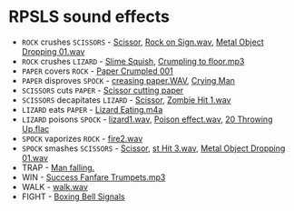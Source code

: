 # RPSLS sound effects

- `ROCK` crushes `SCISSORS` - [Scissor], [Rock on Sign.wav], [Metal Object Dropping 01.wav]
- `ROCK` crushes `LIZARD` - [Slime Squish], [Crumpling to floor.mp3]
- `PAPER` covers `ROCK` - [Paper Crumpled 001]
- `PAPER` disproves `SPOCK` - [creasing paper.WAV], [Crying Man]
- `SCISSORS` cuts `PAPER` - [Scissor cutting paper]
- `SCISSORS` decapitates `LIZARD` - [Scissor], [Zombie Hit 1.wav]
- `LIZARD` eats `PAPER` - [Lizard Eating.m4a]
- `LIZARD` poisons `SPOCK` - [lizard1.wav], [Poison effect.wav], [20 Throwing Up.flac]
- `SPOCK` vaporizes `ROCK` - [fire2.wav]
- `SPOCK` smashes `SCISSORS` - [Scissor], [st Hit 3.wav], [Metal Object Dropping 01.wav]
- TRAP - [Man falling.]
- WIN - [Success Fanfare Trumpets.mp3]
- WALK - [walk.wav]
- FIGHT - [Boxing Bell Signals]

[Rock on Sign.wav]: https://freesound.org/people/shutup_outcast/sounds/367835/
[Scissor]: https://freesound.org/people/avreference/sounds/608078/
[Lizard Eating.m4a]: https://freesound.org/people/kbriber/sounds/505174/
[lizard1.wav]: https://freesound.org/people/-sihiL/sounds/213844/
[Crumpling to floor.mp3]: https://freesound.org/people/DJ%20Burnham/sounds/76777/
[Slime Squish]: https://freesound.org/people/qubodup/sounds/442772/
[Scissor cutting paper]: https://freesound.org/people/tessaah/sounds/234679/
[Paper Crumpled 001]: https://freesound.org/people/razrox/sounds/197179/
[Crying Man]: https://freesound.org/people/scottemoil/sounds/263776/
[Poison effect.wav]: https://freesound.org/people/Mendenhall02/sounds/565145/
[20 Throwing Up.flac]: https://freesound.org/people/D.jones/sounds/528790/
[fire2.wav]: https://freesound.org/people/tc630/sounds/47835/
[st Hit 3.wav]: https://freesound.org/people/Porklash/sounds/485580/
[Zombie Hit 1.wav]: https://freesound.org/people/tonsil5/sounds/555420/
[Metal Object Dropping 01.wav]: https://freesound.org/people/Tim_Verberne/sounds/537752/
[creasing paper.WAV]: https://freesound.org/people/krb21/sounds/118606/
[Door Creak]: https://freesound.org/people/stib/sounds/346267/
[Man falling.]: https://freesound.org/people/mikimo/sounds/249841/
[Success Fanfare Trumpets.mp3]: https://freesound.org/people/FunWithSound/sounds/456966/
[walk.wav]: https://freesound.org/people/hitmount/sounds/321583/
[Boxing Bell Signals]: https://freesound.org/people/Saviraz/sounds/520998/